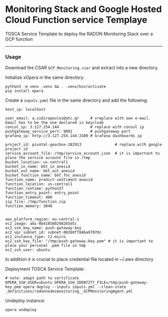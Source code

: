 # Monitoring Stack and Google Hosted Cloud Function service Templaye

TOSCA Service Template to deploy the RADON Monitoring Stack over a GCP function

---

### Usage

Download the CSAR `GCP_Monitoring.csar` and extract into a new directory.

Initialize xOpera in the same directory:

```
python3 -m venv .venv && . .venv/bin/activate
pip install opera
```

Create a `inputs.yaml` file in the same directory and add the following:

```
host_ip: localhost

user_email: a.sidiropoulos@atc.gr     # vreplace with own e-mail. Email has to be the one declared in keycloak
concul_ip: 3.127.254.144              # replace with consul ip
pushgateway_service_port: 9091        # pushgateway port
grafana_ip: http://3.127.254.144:3100 # Grafana dashboards ip

project_id: pivotal-gearbox-282913               # replace with google project id
service_account_file: /tmp/service_account.json  # it is important to place the service account file in /tmp
bucket_location: us-central1
bucket_in_name: bkt_in_anesid
bucket_out_name: bkt_out_anesid
bucket_function_name: bkt_fnc_anesid
function_name: predict-sentiment-anesid
function_location: us-central1
function_runtime: python37
function_entry_point: entry_point
function_timeout: 480
zip_file: /tmp/function.zip
function_memory: 2048


aws_platform_region: eu-central-1
ec2_image: ami-0b418580298265d5c
ec2_ssh_key_name: push-gateway-key
ec2_vpc_subnet_id: subnet-00268ff84ba97070c
ec2_instance_type: t2.micro
ec2_ssh_key_file: "/tmp/push-gateway-key.pem" # it is important to place your personal .pem file in tmp
ec2_ssh_user: ubuntu
```

In addition it is crucial to place credential file located in ~/.aws directory

Deployment TOSCA Service Template:

```
# note: adapt path to certificate
OPERA_SSH_USER=ubuntu OPERA_SSH_IDENTITY_FILE=/tmp/push-gateway-key.pem opera deploy --inputs inputs.yml --clean-state _definitions/radonnodesmonitoring__GCPMonitoringAgent.yml
```

Undeploy instance:

```
opera undeploy
```
